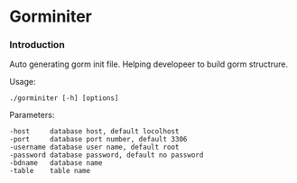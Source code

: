 # **Gorminiter**

### Introduction
Auto generating gorm init file. Helping developeer to build gorm structrure.

Usage: 

    ./gorminiter [-h] [options]


Parameters:

	-host	  database host, default locolhost
	-port	  database port number, default 3306
	-username database user name, default root
	-password database password, default no password
	-bdname	  database name
	-table 	  table name
